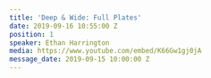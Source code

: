 ```yaml
---
title: 'Deep & Wide: Full Plates'
date: 2019-09-16 10:55:00 Z
position: 1
speaker: Ethan Harrington
media: https://www.youtube.com/embed/K66Gw1gj0jA
message_date: 2019-09-15 10:00:00 Z
---
```


